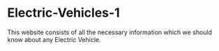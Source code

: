 # Electric-Vehicles-1
This website consists of all the necessary information which we should know about any Electric Vehicle.
